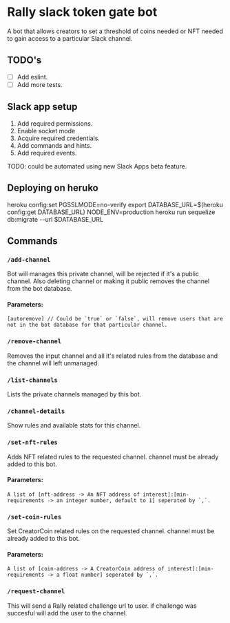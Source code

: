 # Rally slack token gate bot
A bot that allows creators to set a threshold of coins needed or NFT needed to gain access to a particular Slack channel.  

## TODO's
- [ ] Add eslint.
- [ ] Add more tests.

## Slack app setup
1. Add required permissions.
2. Enable socket mode
3. Acquire required credentials.
4. Add commands and hints.
5. Add required events.

TODO: could be automated using new Slack Apps beta feature.

## Deploying on heruko
heroku config:set PGSSLMODE=no-verify
export DATABASE_URL=$(heroku config:get DATABASE_URL)
NODE_ENV=production  heroku run sequelize db:migrate --url $DATABASE_URL

## Commands
### `/add-channel`
Bot will manages this private channel, will be rejected if it's a public channel. Also deleting channel or making it public removes the channel from the bot database.  
#### Parameters:
```text
[autoremove] // Could be `true` or `false`, will remove users that are not in the bot database for that particular channel.
```

### `/remove-channel`
Removes the input channel and all it's related rules from the database and the channel will left unmanaged.

### `/list-channels`
Lists the private channels managed by this bot.

### `/channel-details`
Show rules and available stats for this channel.


### `/set-nft-rules`
Adds NFT related rules to the requested channel. channel must be already added to this bot.
#### Parameters:
```text
A list of [nft-address -> An NFT address of interest]:[min-requirements -> an integer number, default to 1] seperated by `,`.
```

### `/set-coin-rules`
Set CreatorCoin related rules on the requested channel. channel must be already added to this bot.
#### Parameters:
```text
A list of [coin-address -> A CreatorCoin address of interest]:[min-requirements -> a float number] seperated by `,`.
```

### `/request-channel`
This will send a Rally related challenge url to user. if challenge was succesful will add the user to the channel.

